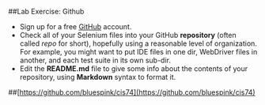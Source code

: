 ##Lab Exercise: Github

- Sign up for a free [GitHub](https://github.com/) account.
- Check all of your Selenium files into your GitHub **repository** (often called *repo* for short), hopefully using a reasonable level of organization. For example, you might want to put IDE files in one dir, WebDriver files in another, and each test suite in its own sub-dir.
- Edit the **README.md** file to give some info about the contents of your repository, using **Markdown** syntax to format it.


##[https://github.com/bluespink/cis74](https://github.com/bluespink/cis74) 

